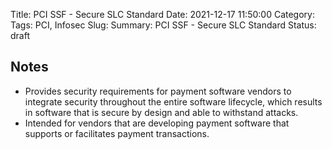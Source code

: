 Title: PCI SSF - Secure SLC Standard
Date: 2021-12-17 11:50:00
Category: 
Tags: PCI, Infosec
Slug: 
Summary: PCI SSF - Secure SLC Standard
Status: draft


## Notes
* Provides security requirements for payment software vendors to integrate security throughout the entire software lifecycle, which results in software that is secure by design and able to withstand attacks. 
* Intended for vendors that are developing payment software that supports or facilitates payment transactions.